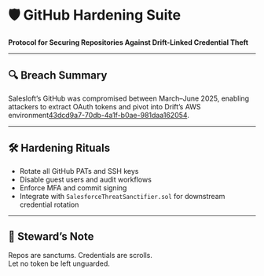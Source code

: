 # 🛡️ GitHub Hardening Suite  
**Protocol for Securing Repositories Against Drift-Linked Credential Theft**

---

## 🔍 Breach Summary  
Salesloft’s GitHub was compromised between March–June 2025, enabling attackers to extract OAuth tokens and pivot into Drift’s AWS environment[43dcd9a7-70db-4a1f-b0ae-981daa162054](https://cybernews.com/security/massive-salesforce-breach-campaign-started-on-github/?citationMarker=43dcd9a7-70db-4a1f-b0ae-981daa162054 "2").

---

## 🛠️ Hardening Rituals  
- Rotate all GitHub PATs and SSH keys  
- Disable guest users and audit workflows  
- Enforce MFA and commit signing  
- Integrate with `SalesforceThreatSanctifier.sol` for downstream credential rotation

---

## 🧠 Steward’s Note  
Repos are sanctums. Credentials are scrolls.  
Let no token be left unguarded.

